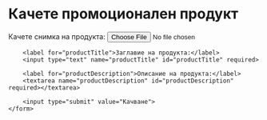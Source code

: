 <!DOCTYPE html>
<html lang="bg">
<head>
    <meta charset="UTF-8">
    <meta name="viewport" content="width=device-width, initial-scale=1.0">
    <title>Магазин за промоции</title>
</head>
<body>
    <h1>Качете промоционален продукт</h1>
    <form action="upload.php" method="post" enctype="multipart/form-data">
        <label for="productImage">Качете снимка на продукта:</label>
        <input type="file" name="productImage" id="productImage" required>
        
        <label for="productTitle">Заглавие на продукта:</label>
        <input type="text" name="productTitle" id="productTitle" required>
        
        <label for="productDescription">Описание на продукта:</label>
        <textarea name="productDescription" id="productDescription" required></textarea>
        
        <input type="submit" value="Качване">
    </form>
</body>
</html>
